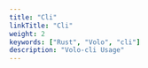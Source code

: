 ```yaml
---
title: "Cli"
linkTitle: "Cli"
weight: 2
keywords: ["Rust", "Volo", "cli"]
description: "Volo-cli Usage"
---
```


